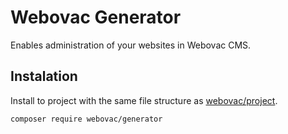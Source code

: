 # Webovac Generator

Enables administration of your websites in Webovac CMS.

## Instalation

Install to project with the same file structure as [webovac/project](https://www.github.com/webovac/project).

```bash
composer require webovac/generator
```
